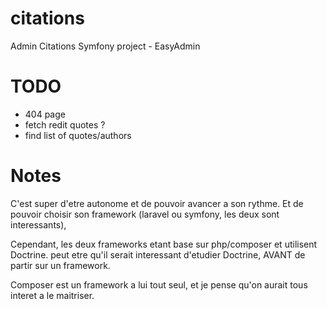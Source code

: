 # citations
Admin Citations Symfony project - EasyAdmin


# TODO

- 404 page
- fetch redit quotes ?
- find list of quotes/authors



# Notes

C'est super d'etre autonome et de pouvoir avancer a son rythme.
Et de pouvoir choisir son framework (laravel ou symfony, les deux sont interessants),

Cependant, les deux frameworks etant base sur php/composer et utilisent Doctrine.
peut etre qu'il serait interessant d'etudier Doctrine, AVANT de partir sur un framework.

Composer est un framework a lui tout seul, et je pense qu'on aurait tous interet a le maitriser.

